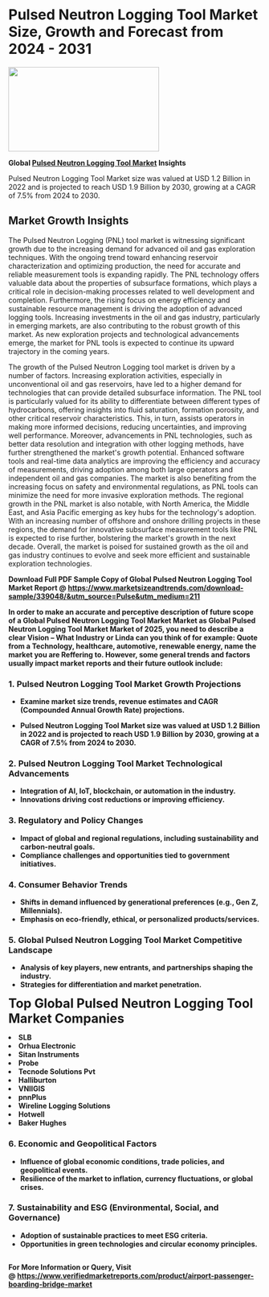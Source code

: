 <H1>Pulsed Neutron Logging Tool Market Size, Growth and Forecast from 2024 - 2031</H1><img class="aligncenter size-medium wp-image-584254" src="https://thirdeyenews.in/wp-content/uploads/2024/09/Global-Market-Research-300x168.jpeg" alt="" width="300" height="168" /><p><strong>Global&nbsp;<a href="https://www.marketsizeandtrends.com/download-sample/339048/&amp;utm_source=Pulse&amp;utm_medium=211">Pulsed Neutron Logging Tool Market</a> Insights</strong></p><p>Pulsed Neutron Logging Tool Market size was valued at USD 1.2 Billion in 2022 and is projected to reach USD 1.9 Billion by 2030, growing at a CAGR of 7.5% from 2024 to 2030.</p><p><h2>Market Growth Insights</h2> <p>The Pulsed Neutron Logging (PNL) tool market is witnessing significant growth due to the increasing demand for advanced oil and gas exploration techniques. With the ongoing trend toward enhancing reservoir characterization and optimizing production, the need for accurate and reliable measurement tools is expanding rapidly. The PNL technology offers valuable data about the properties of subsurface formations, which plays a critical role in decision-making processes related to well development and completion. Furthermore, the rising focus on energy efficiency and sustainable resource management is driving the adoption of advanced logging tools. Increasing investments in the oil and gas industry, particularly in emerging markets, are also contributing to the robust growth of this market. As new exploration projects and technological advancements emerge, the market for PNL tools is expected to continue its upward trajectory in the coming years.</p> <p><strong></strong></p> <p>The growth of the Pulsed Neutron Logging tool market is driven by a number of factors. Increasing exploration activities, especially in unconventional oil and gas reservoirs, have led to a higher demand for technologies that can provide detailed subsurface information. The PNL tool is particularly valued for its ability to differentiate between different types of hydrocarbons, offering insights into fluid saturation, formation porosity, and other critical reservoir characteristics. This, in turn, assists operators in making more informed decisions, reducing uncertainties, and improving well performance. Moreover, advancements in PNL technologies, such as better data resolution and integration with other logging methods, have further strengthened the market's growth potential. Enhanced software tools and real-time data analytics are improving the efficiency and accuracy of measurements, driving adoption among both large operators and independent oil and gas companies. The market is also benefiting from the increasing focus on safety and environmental regulations, as PNL tools can minimize the need for more invasive exploration methods. The regional growth in the PNL market is also notable, with North America, the Middle East, and Asia Pacific emerging as key hubs for the technology's adoption. With an increasing number of offshore and onshore drilling projects in these regions, the demand for innovative subsurface measurement tools like PNL is expected to rise further, bolstering the market's growth in the next decade. Overall, the market is poised for sustained growth as the oil and gas industry continues to evolve and seek more efficient and sustainable exploration technologies.</p> <p><strong></p><p><span class=""><strong>Download Full PDF Sample Copy of Global Pulsed Neutron Logging Tool Market Report</strong> @ <a href="https://www.marketsizeandtrends.com/download-sample/339048/&amp;utm_source=Pulse&amp;utm_medium=211" target="_blank">https://www.marketsizeandtrends.com/download-sample/339048/&amp;utm_source=Pulse&amp;utm_medium=211</a></span></p><p>In order to make an accurate and perceptive description of future scope of a Global&nbsp;Pulsed Neutron Logging Tool Market Market as Global&nbsp;Pulsed Neutron Logging Tool Market Market of 2025, you need to describe a clear Vision &ndash; What Industry or Linda can you think of for example: Quote from a Technology, healthcare, automotive, renewable energy, name the market you are Reffering to. However, some general trends and factors usually impact market reports and their future outlook include:</p><h3>1.&nbsp;<strong>Pulsed Neutron Logging Tool Market Growth Projections</strong></h3><ul><li>Examine market size trends, revenue estimates and CAGR (Compounded Annual Growth Rate) projections.</li><li><p>Pulsed Neutron Logging Tool Market size was valued at USD 1.2 Billion in 2022 and is projected to reach USD 1.9 Billion by 2030, growing at a CAGR of 7.5% from 2024 to 2030.</p></li></ul><h3>2.&nbsp;<strong>Pulsed Neutron Logging Tool Market Technological Advancements</strong></h3><ul><li>Integration of AI, IoT, blockchain, or automation in the industry.</li><li>Innovations driving cost reductions or improving efficiency.</li></ul><h3>3.&nbsp;<strong>Regulatory and Policy Changes</strong></h3><ul><li>Impact of global and regional regulations, including sustainability and carbon-neutral goals.</li><li>Compliance challenges and opportunities tied to government initiatives.</li></ul><h3>4.&nbsp;<strong>Consumer Behavior Trends</strong></h3><ul><li>Shifts in demand influenced by generational preferences (e.g., Gen Z, Millennials).</li><li>Emphasis on eco-friendly, ethical, or personalized products/services.</li></ul><h3>5.&nbsp;<strong>Global Pulsed Neutron Logging Tool Market Competitive Landscape</strong></h3><ul><li>Analysis of key players, new entrants, and partnerships shaping the industry.</li><li>Strategies for differentiation and market penetration.</li></ul><p data-pm-slice="1 1 []"><span style="color: inherit; font-family: inherit; font-size: 25px;">Top Global Pulsed Neutron Logging Tool Market Companies</span></p><div class="" data-test-id=""><p><li>SLB</li><li> Orhua Electronic</li><li> Sitan Instruments</li><li> Probe</li><li> Tecnode Solutions Pvt</li><li> Halliburton</li><li> VNIIGIS</li><li> pnnPlus</li><li> Wireline Logging Solutions</li><li> Hotwell</li><li> Baker Hughes</li></p></div><h3>6.&nbsp;<strong>Economic and Geopolitical Factors</strong></h3><ul><li>Influence of global economic conditions, trade policies, and geopolitical events.</li><li>Resilience of the market to inflation, currency fluctuations, or global crises.</li></ul><h3>7.&nbsp;<strong>Sustainability and ESG (Environmental, Social, and Governance)</strong></h3><ul><li>Adoption of sustainable practices to meet ESG criteria.</li><li>Opportunities in green technologies and circular economy principles.</li></ul><h2><strong style="font-size: 14px;">For More Information or Query, Visit @&nbsp;</strong><a style="background-color: #ffffff; font-size: 14px;" href="https://www.marketsizeandtrends.com/report/pulsed-neutron-logging-tool-market/" target="_blank">https://www.verifiedmarketreports.com/product/airport-passenger-boarding-bridge-market</a></h2>
